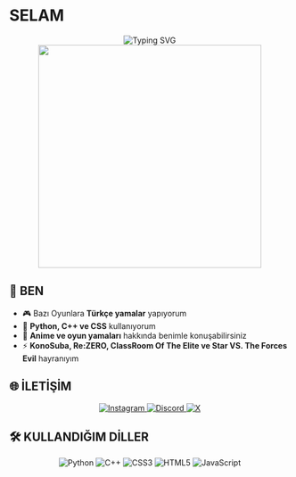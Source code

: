 # SELAM 


<div align="center">
  <img src="https://readme-typing-svg.demolab.com?font=Fira+Code&size=28&duration=3000&pause=1000&color=F70045&center=true&vCenter=true&width=600&lines=Water+is+beautiful;Rem+is+water;Therefore%2C+Rem+is+beautiful" alt="Typing SVG" />
</div>


<div align="center">
  <img src="https://github.com/user-attachments/assets/aa8dcfcd-4a93-4073-a9ed-b7e9b0d4e585" width="400"/>
</div>

## 🌟 BEN

- 🎮 Bazı Oyunlara **Türkçe yamalar** yapıyorum
- 🔧 **Python, C++ ve CSS** kullanıyorum  
- 💬 **Anime ve oyun yamaları** hakkında benimle konuşabilirsiniz
- ⚡ **KonoSuba, Re:ZERO, ClassRoom Of The Elite ve Star VS. The Forces Evil** hayranıyım

## 🌐 İLETİŞİM
<div align="center">
  <a href="https://instagram.com/ensraklcl">
    <img src="https://img.shields.io/badge/Instagram-E4405F?style=for-the-badge&logo=instagram&logoColor=white" alt="Instagram"/>
  </a>
  <a href="https://discord.com/users/xfexklcl">
    <img src="https://img.shields.io/badge/Discord-7289DA?style=for-the-badge&logo=discord&logoColor=white" alt="Discord"/>
  </a>
  <a href="https://x.com/xfexklcl">
    <img src="https://img.shields.io/badge/X-1DA1F2?style=for-the-badge&logo=x&logoColor=white" alt="X"/>
  </a>
</div>

## 🛠️ KULLANDIĞIM DİLLER

<div align="center">
  <img src="https://img.shields.io/badge/Python-3776AB?style=for-the-badge&logo=python&logoColor=white" alt="Python"/>
  <img src="https://img.shields.io/badge/C++-00599C?style=for-the-badge&logo=c%2B%2B&logoColor=white" alt="C++"/>
  <img src="https://img.shields.io/badge/CSS3-1572B6?style=for-the-badge&logo=css3&logoColor=white" alt="CSS3"/>
  <img src="https://img.shields.io/badge/HTML5-E34F26?style=for-the-badge&logo=html5&logoColor=white" alt="HTML5"/>
  <img src="https://img.shields.io/badge/JavaScript-F7DF1E?style=for-the-badge&logo=javascript&logoColor=black" alt="JavaScript"/>
</div>
